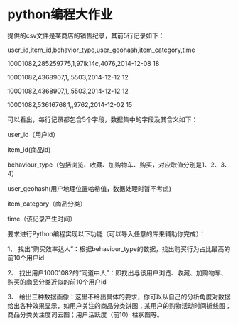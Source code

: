 # python编程大作业

提供的csv文件是某商店的销售纪录，其前5行记录如下：

user_id,item_id,behavior_type,user_geohash,item_category,time

10001082,285259775,1,97lk14c,4076,2014-12-08 18

10001082,4368907,1,,5503,2014-12-12 12

10001082,4368907,1,,5503,2014-12-12 12

10001082,53616768,1,,9762,2014-12-02 15

可以看出，每行记录都包含5个字段，数据集中的字段及其含义如下：

user_id（用户id）

item_id(商品id)

behaviour_type（包括浏览、收藏、加购物车、购买，对应取值分别是1、2、3、4）

user_geohash(用户地理位置哈希值，数据处理时暂不考虑)

item_category（商品分类）

time（该记录产生时间）

要求进行Python编程实现以下功能（可以导入任意的库来辅助你完成）：

1、 找出“购买效率达人”：根据behaviour_type的数据，找出购买行为占比最高的前10个用户id

2、 找出用户10001082的“同道中人”：即找出与该用户浏览、收藏、加购物车、购买的商品分类近似的前10个用户id

3、 给出三种数据画像：这里不给出具体的要求，你可以从自己的分析角度对数据给出各种效果显示，如用户关注的商品分类饼图；某用户的购物活动时间折线图；商品分类关注度词云图；用户活跃度（前10）柱状图等。